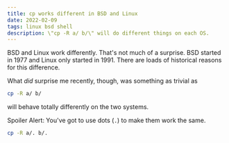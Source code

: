 ```yaml
---
title: cp works different in BSD and Linux
date: 2022-02-09
tags: linux bsd shell
description: \"cp -R a/ b/\" will do different things on each OS.
---
```


BSD and Linux work differently. That's not much of a surprise. BSD started in 1977 and Linux only started in 1991. There are loads of historical reasons for this difference.

What _did_ surprise me recently, though, was something as trivial as

```sh
cp -R a/ b/
```

will behave totally differently on the two systems.

Spoiler Alert: You've got to use dots (`.`) to make them work the same.

```sh
cp -R a/. b/.
```
